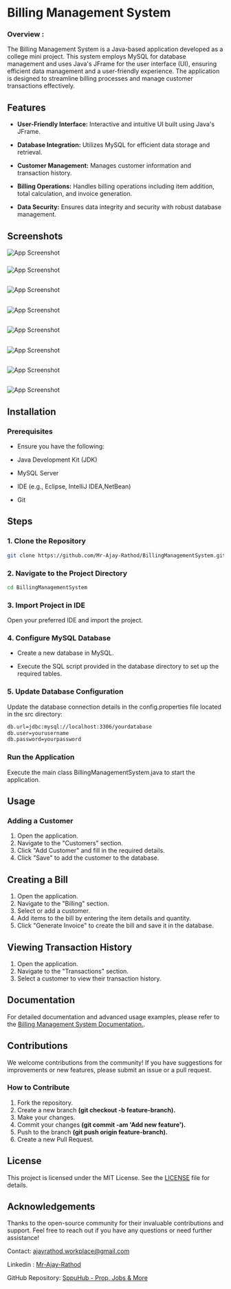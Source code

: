 
# Billing Management System


### Overview :

The Billing Management System is a Java-based application developed as a college mini project. This system employs MySQL for database management and uses Java's JFrame for the user interface (UI), ensuring efficient data management and a user-friendly experience. The application is designed to streamline billing processes and manage customer transactions effectively.

## Features

- **User-Friendly Interface:** Interactive and intuitive UI built using Java's JFrame.

- **Database Integration:** Utilizes MySQL for efficient data storage and retrieval.

- **Customer Management:** Manages customer information and transaction history.

- **Billing Operations:** Handles billing operations including item addition, total calculation, and invoice generation.
- **Data Security:** Ensures data integrity and security with robust database management.

## Screenshots

![App Screenshot](https://iili.io/dKUXH5F.png)



### 

![App Screenshot](https://iili.io/dKUWvV4.png)
 
## 
![App Screenshot](https://iili.io/dKUX9J1.png)

## 
![App Screenshot](https://iili.io/dKUW8il.png)

## 
![App Screenshot](https://iili.io/dKUWkxf.png)



## 
![App Screenshot](https://iili.io/dKUWiOu.png)



## 
![App Screenshot](https://iili.io/dKUWpUP.png)



## 
![App Screenshot](https://iili.io/dKUWODG.png)



## 
## Installation

### Prerequisites
- Ensure you have the following:
- Java Development Kit (JDK)

- MySQL Server
- IDE (e.g., Eclipse, IntelliJ IDEA,NetBean)
- Git

## Steps

### 1. Clone the Repository
```bash
git clone https://github.com/Mr-Ajay-Rathod/BillingManagementSystem.git

```
    
### 2. Navigate to the Project Directory

```bash
cd BillingManagementSystem

```
###  3.  Import Project in IDE

Open your preferred IDE and import the project.

###  4.  Configure MySQL Database

- Create a new database in MySQL.

- Execute the SQL script provided in the database directory to set up the required tables.
###  5.  Update Database Configuration

Update the database connection details in the config.properties file located in the src directory:
```bash
db.url=jdbc:mysql://localhost:3306/yourdatabase
db.user=yourusername
db.password=yourpassword

```
### Run the Application

Execute the main class BillingManagementSystem.java to start the application.

## Usage
### Adding a Customer
1. Open the application.
1. Navigate to the "Customers" section.
1. Click "Add Customer" and fill in the required details.
1. Click "Save" to add the customer to the database.
## Creating a Bill
1. Open the application.
1. Navigate to the "Billing" section.
1. Select or add a customer.
1. Add items to the bill by entering the item details and quantity.
1. Click "Generate Invoice" to create the bill and save it in the database.
## Viewing Transaction History
1. Open the application.
1. Navigate to the "Transactions" section.
1. Select a customer to view their transaction history.

## Documentation
For detailed documentation and advanced usage examples, please refer to the [Billing Management System Documentation.](#).

## Contributions
We welcome contributions from the community! If you have suggestions for improvements or new features, please submit an issue or a pull request.

### How to Contribute
1. Fork the repository.
2. Create a new branch **(git checkout -b feature-branch).**
3. Make your changes.
4. Commit your changes **(git commit -am 'Add new feature').**
5. Push to the branch **(git push origin feature-branch).**
6. Create a new Pull Request.

## License
This project is licensed under the MIT
 License. See the [LICENSE](https://github.com/Mr-Ajay-Rathod/Billing-Management-System) file for details.

## Acknowledgements
Thanks to the open-source community for their invaluable contributions and support.
Feel free to reach out if you have any questions or need further assistance!

Contact: ajayrathod.workplace@gmail.com

Linkedin : [Mr-Ajay-Rathod](https://www.linkedin.com/in/mr-ajay-rathod/)

GitHub Repository: [ SppuHub - Prop, Jobs & More](#)